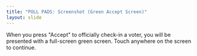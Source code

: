 ```yaml
---
title: "POLL PADS: Screenshot (Green Accept Screen)"
layout: slide
---
```


When you press "Accept" to officially check-in a voter, you will be presented with a full-screen green screen. Touch anywhere on the screen to continue.
